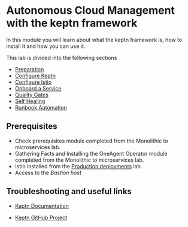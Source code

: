 # Autonomous Cloud Management with the keptn framework

In this module you will learn about what the keptn framework is, how to install it and how you can use it.

This lab is divided into the following sections

* [Preparation](00_Preparation)
* [Configure Keptn](01_Configure_keptn)
* [Configure Istio](02_Configure_Istio)
* [Onboard a Service](03_Onboard_Service)
* [Quality Gates](04_Quality_Gates)
* [Self Healing](05_Self-Healing)
* [Runbook Automation](06_Runbook_Automation)
<!--* [Configure Monitoring](02_Configure_Monitoring)-->
## Prerequisites

* Check prerequisites module completed from the Monolithic to microservices lab.
* Gathering Facts and Installing the OneAgent Operator module completed from the Monolithic to microservices lab.
* Istio installed from the [Production deployments] lab.
* Access to the *Bastion host*

## Troubleshooting and useful links

* [Keptn Documentation](https://keptn.sh/docs/)

* [Keptn GitHub Project](https://github.com/keptn/)

[Production deployments]:../08_Production_Deployments